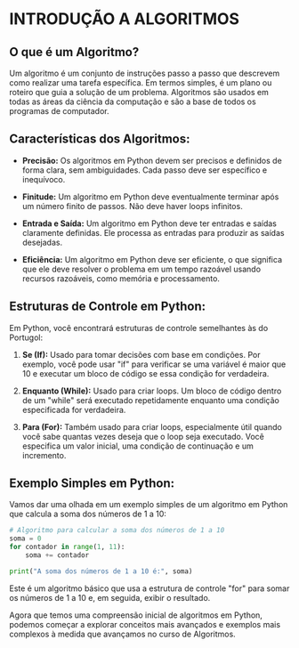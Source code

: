 # INTRODUÇÃO A ALGORITMOS 
## **O que é um Algoritmo?**
Um algoritmo é um conjunto de instruções passo a passo que descrevem como realizar uma tarefa específica. Em termos simples, é um plano ou roteiro que guia a solução de um problema. Algoritmos são usados em todas as áreas da ciência da computação e são a base de todos os programas de computador.

## **Características dos Algoritmos:**
- **Precisão:** Os algoritmos em Python devem ser precisos e definidos de forma clara, sem ambiguidades. Cada passo deve ser específico e inequívoco.

- **Finitude:** Um algoritmo em Python deve eventualmente terminar após um número finito de passos. Não deve haver loops infinitos.

- **Entrada e Saída:** Um algoritmo em Python deve ter entradas e saídas claramente definidas. Ele processa as entradas para produzir as saídas desejadas.

- **Eficiência:** Um algoritmo em Python deve ser eficiente, o que significa que ele deve resolver o problema em um tempo razoável usando recursos razoáveis, como memória e processamento.

## **Estruturas de Controle em Python:**
Em Python, você encontrará estruturas de controle semelhantes às do Portugol:

1. **Se (If):** Usado para tomar decisões com base em condições. Por exemplo, você pode usar "if" para verificar se uma variável é maior que 10 e executar um bloco de código se essa condição for verdadeira.

2. **Enquanto (While):** Usado para criar loops. Um bloco de código dentro de um "while" será executado repetidamente enquanto uma condição especificada for verdadeira.

3. **Para (For):** Também usado para criar loops, especialmente útil quando você sabe quantas vezes deseja que o loop seja executado. Você especifica um valor inicial, uma condição de continuação e um incremento.

## **Exemplo Simples em Python:**
Vamos dar uma olhada em um exemplo simples de um algoritmo em Python que calcula a soma dos números de 1 a 10:

```python
# Algoritmo para calcular a soma dos números de 1 a 10
soma = 0
for contador in range(1, 11):
    soma += contador

print("A soma dos números de 1 a 10 é:", soma)
```

Este é um algoritmo básico que usa a estrutura de controle "for" para somar os números de 1 a 10 e, em seguida, exibir o resultado.

Agora que temos uma compreensão inicial de algoritmos em Python, podemos começar a explorar conceitos mais avançados e exemplos mais complexos à medida que avançamos no curso de Algoritmos.